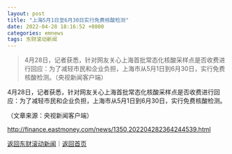 ```yaml
---
layout: post
title: "上海5月1日至6月30日实行免费核酸检测"
date: 2022-04-28 18:16:52 +0800
categories: emnews
tags: 东财滚动新闻
---
```

> 4月28日，记者获悉，针对网友关心上海首批常态化核酸采样点是否收费进行回应：为了减轻市民和企业负担，上海市从5月1日到6月30日，实行免费核酸检测。（央视新闻客户端）

<p>4月28日，记者获悉，针对网友关心上海首批常态化核酸采样点是否收费进行回应：为了减轻市民和企业负担，上海市从5月1日到6月30日，实行免费核酸检测。</p><p class="em_media">（文章来源：央视新闻客户端）</p>

<http://finance.eastmoney.com/news/1350,202204282364244539.html>

[返回东财滚动新闻](//finews.withounder.com/emnews/)｜[返回首页](//finews.withounder.com/)